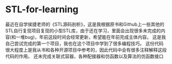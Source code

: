 # STL-for-learning
最近在自学侯捷老师的《STL源码剖析》，这是我根据原书和Github上一些其他的STL自行复现项目复现的小型STL库，由于还在学习，里面会出现很多未完成的内容(和一堆bug)，年前这段时间会经常更新，希望能在年前完成主体内容。
这是我自己尝试完成的第一个项目，我也在这个项目中学到了很多编程技巧。
这份代码很大程度上是我从书和各种开源项目中参考的，因此代码中会有很多注释解释这段代码的作用。
还未完成关联式容器，各种配接器和仿函数以及算法的仿函数接口
